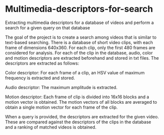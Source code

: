 # Multimedia-descriptors-for-search
Extracting multimedia descriptors for a database of videos and perform a search for a given query on that database

The goal of the project is to create a search among videos that is similar to text-based searching. There is a database of short video clips, with each frame of dimensions 640x360. For each clip, only the first 480 frames are considered for analysis. For each of the clip in the database, audio, color and motion descriptors are extracted beforehand and stored in txt files. The descriptors are extracted as follows:

Color descriptor: For each frame of a clip, an HSV value of maximum frequency is extracted and stored.

Audio descriptor: The maximum amplitude is extracted.

Motion descriptor: Each frame of clip is divided into 16x16 blocks and a motion vector is obtained. The motion vectors of all blocks are averaged to obtain a single motion vector for each frame of the clip.

When a query is provided, the descriptors are extracted for the given video. These are compared against the descriptors of the clips in the database and a ranking of matched videos is obtained.
